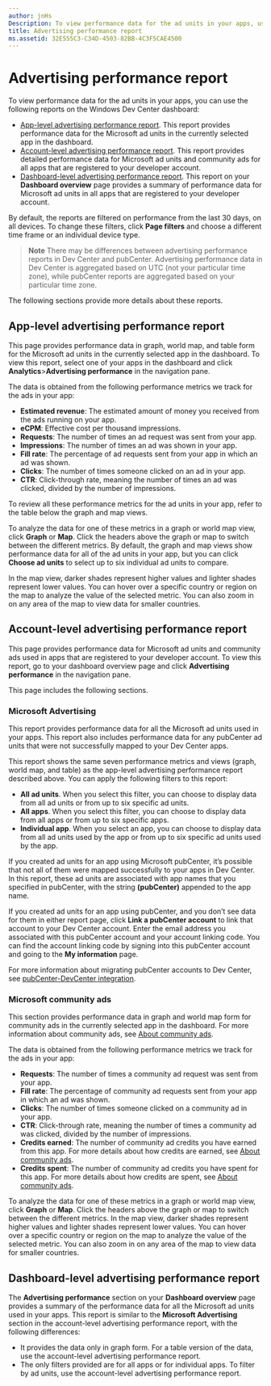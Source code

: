 ```yaml
---
author: jnHs
Description: To view performance data for the ad units in your apps, use the app-level and account-level advertising performance reports on the Windows Dev Center dashboard.
title: Advertising performance report
ms.assetid: 32E555C3-C34D-4503-82BB-4C3F5CAE4500
---
```


# Advertising performance report


To view performance data for the ad units in your apps, you can use the following reports on the Windows Dev Center dashboard:

-   [App-level advertising performance report](advertising-performance-report.md#app-level-advertising-performance-report). This report provides performance data for the Microsoft ad units in the currently selected app in the dashboard.
-   [Account-level advertising performance report](advertising-performance-report.md#account-level-advertising-performance-report). This report provides detailed performance data for Microsoft ad units and community ads for all apps that are registered to your developer account.
-   [Dashboard-level advertising performance report](advertising-performance-report.md#dashboard-level-advertising-performance-report). This report on your **Dashboard overview** page provides a summary of performance data for Microsoft ad units in all apps that are registered to your developer account.

By default, the reports are filtered on performance from the last 30 days, on all devices. To change these filters, click **Page filters** and choose a different time frame or an individual device type. 

> **Note** There may be differences between advertising performance reports in Dev Center and pubCenter. Advertising performance data in Dev Center is aggregated based on UTC (not your particular time zone), while pubCenter reports are aggregated based on your particular time zone.

The following sections provide more details about these reports.

## App-level advertising performance report

This page provides performance data in graph, world map, and table form for the Microsoft ad units in the currently selected app in the dashboard. To view this report, select one of your apps in the dashboard and click **Analytics**&gt;**Advertising performance** in the navigation pane.

The data is obtained from the following performance metrics we track for the ads in your app:

-   **Estimated revenue**: The estimated amount of money you received from the ads running on your app.
-   **eCPM**: Effective cost per thousand impressions.
-   **Requests**: The number of times an ad request was sent from your app.
-   **Impressions**: The number of times an ad was shown in your app.
-   **Fill rate**: The percentage of ad requests sent from your app in which an ad was shown.
-   **Clicks**: The number of times someone clicked on an ad in your app.
-   **CTR**: Click-through rate, meaning the number of times an ad was clicked, divided by the number of impressions.

To review all these performance metrics for the ad units in your app, refer to the table below the graph and map views.

To analyze the data for one of these metrics in a graph or world map view, click **Graph** or **Map**. Click the headers above the graph or map to switch between the different metrics. By default, the graph and map views show performance data for all of the ad units in your app, but you can click **Choose ad units** to select up to six individual ad units to compare.

In the map view, darker shades represent higher values and lighter shades represent lower values. You can hover over a specific country or region on the map to analyze the value of the selected metric. You can also zoom in on any area of the map to view data for smaller countries.

## Account-level advertising performance report

This page provides performance data for Microsoft ad units and community ads used in apps that are registered to your developer account. To view this report, go to your dashboard overview page and click **Advertising performance** in the navigation pane.

This page includes the following sections.

### Microsoft Advertising

This report provides performance data for all the Microsoft ad units used in your apps. This report also includes performance data for any pubCenter ad units that were not successfully mapped to your Dev Center apps.

This report shows the same seven performance metrics and views (graph, world map, and table) as the app-level advertising performance report described above. You can apply the following filters to this report:

-   **All ad units**. When you select this filter, you can choose to display data from all ad units or from up to six specific ad units.
-   **All apps**. When you select this filter, you can choose to display data from all apps or from up to six specific apps.
-   **Individual app**. When you select an app, you can choose to display data from all ad units used by the app or from up to six specific ad units used by the app.

If you created ad units for an app using Microsoft pubCenter, it’s possible that not all of them were mapped successfully to your apps in Dev Center. In this report, these ad units are associated with app names that you specified in pubCenter, with the string **(pubCenter)** appended to the app name.

If you created ad units for an app using pubCenter, and you don’t see data for them in either report page, click **Link a pubCenter account** to link that account to your Dev Center account. Enter the email address you associated with this pubCenter account and your account linking code. You can find the account linking code by signing into this pubCenter account and going to the **My information** page.

For more information about migrating pubCenter accounts to Dev Center, see [pubCenter-DevCenter integration](pubcenter-dev-center-integration.md).

### Microsoft community ads

This section provides performance data in graph and world map form for community ads in the currently selected app in the dashboard. For more information about community ads, see [About community ads](about-community-ads.md).

The data is obtained from the following performance metrics we track for the ads in your app:

-   **Requests**: The number of times a community ad request was sent from your app.
-   **Fill rate**: The percentage of community ad requests sent from your app in which an ad was shown.
-   **Clicks**: The number of times someone clicked on a community ad in your app.
-   **CTR**: Click-through rate, meaning the number of times a community ad was clicked, divided by the number of impressions.
-   **Credits earned**: The number of community ad credits you have earned from this app. For more details about how credits are earned, see [About community ads](about-community-ads.md).
-   **Credits spent**: The number of community ad credits you have spent for this app. For more details about how credits are spent, see [About community ads](about-community-ads.md).

To analyze the data for one of these metrics in a graph or world map view, click **Graph** or **Map**. Click the headers above the graph or map to switch between the different metrics. In the map view, darker shades represent higher values and lighter shades represent lower values. You can hover over a specific country or region on the map to analyze the value of the selected metric. You can also zoom in on any area of the map to view data for smaller countries.

## Dashboard-level advertising performance report

The **Advertising performance** section on your **Dashboard overview** page provides a summary of the performance data for all the Microsoft ad units used in your apps. This report is similar to the **Microsoft Advertising** section in the account-level advertising performance report, with the following differences:

-   It provides the data only in graph form. For a table version of the data, use the account-level advertising performance report.
-   The only filters provided are for all apps or for individual apps. To filter by ad units, use the account-level advertising performance report.


 

 


<!--HONumber=Jun16_HO3-->


